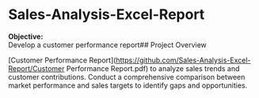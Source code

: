 # Sales-Analysis-Excel-Report

**Objective:**  
Develop a customer performance report## Project Overview

[Customer Performance Report](https://github.com/Sales-Analysis-Excel-Report/Customer Performance Report.pdf)
 to analyze sales trends and customer contributions. 
Conduct a comprehensive comparison between market performance and sales targets to identify gaps and opportunities.
